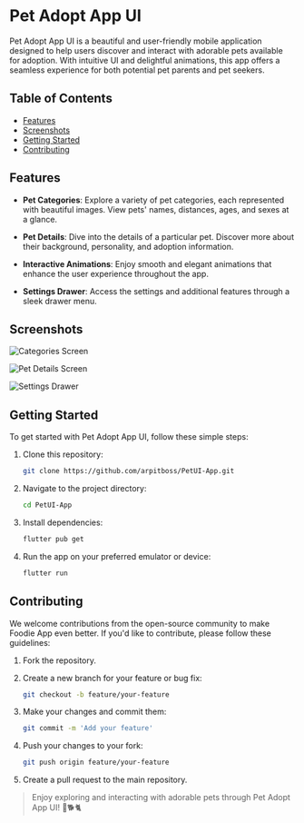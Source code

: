 # Pet Adopt App UI

Pet Adopt App UI is a beautiful and user-friendly mobile application designed to help users discover and interact with adorable pets available for adoption. With intuitive UI and delightful animations, this app offers a seamless experience for both potential pet parents and pet seekers.

## Table of Contents

- [Features](#features)
- [Screenshots](#screenshots)
- [Getting Started](#getting-started)
- [Contributing](#contributing)

## Features

- **Pet Categories**: Explore a variety of pet categories, each represented with beautiful images. View pets' names, distances, ages, and sexes at a glance.

- **Pet Details**: Dive into the details of a particular pet. Discover more about their background, personality, and adoption information.

- **Interactive Animations**: Enjoy smooth and elegant animations that enhance the user experience throughout the app.

- **Settings Drawer**: Access the settings and additional features through a sleek drawer menu.

## Screenshots

![Categories Screen](/screenshots/categories.png)

![Pet Details Screen](/screenshots/pet_details.png)

![Settings Drawer](/screenshots/settings_drawer.png)

## Getting Started

To get started with Pet Adopt App UI, follow these simple steps:

1. Clone this repository:

   ```bash
   git clone https://github.com/arpitboss/PetUI-App.git

2. Navigate to the project directory:
   ```bash
   cd PetUI-App
3. Install dependencies:
   ```bash
   flutter pub get
4. Run the app on your preferred emulator or device:
   ```bash
   flutter run

## Contributing

We welcome contributions from the open-source community to make Foodie App even better. If you'd like to contribute, please follow these guidelines:

1. Fork the repository.

2. Create a new branch for your feature or bug fix:

   ```bash
   git checkout -b feature/your-feature

3. Make your changes and commit them:
   ```bash
   git commit -m 'Add your feature'
   
4. Push your changes to your fork:
   ```bash
   git push origin feature/your-feature

5. Create a pull request to the main repository.

> Enjoy exploring and interacting with adorable pets through Pet Adopt App UI! 🐾🐕🐈
